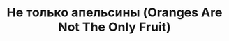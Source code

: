 ---
draft: false
slug: ne-tolko-apelsiny-oranges-are-not-the-only-fruit-45250250
title: Не только апельсины (Oranges Are Not The Only Fruit)
type: books
params:
  authors:
    - Jeanette Winterson, Дженет Уинтерсон
  book_title: Не только апельсины (Oranges Are Not The Only Fruit)
  book_description: "Роман молодой писательницы, в котором она \nоткровенно рассказала о своем детстве и трагической первой любви, вызвал\n жаркие дискуссии и стал одним из главных культурных событий \nвосьмидесятых.\n\nДетство и юность Дженет проходят в атмосфере \nбесконечных проповедей, религиозных праздников и душеспасительных бесед.\n Девочка с увлечением принимает участие в миссионерской деятельности \nобщины, однако невольно отмечает, что ее \"добродетельные\" родители и \nсоседи весьма своеобразно трактуют учение Христа. С каждым днем ей все \nтруднее мириться с лицемерием и ханжеством, процветающими в ее \nокружении. Но однажды приходит любовь… и разрушает все, чем она жила до \nсих пор, -- семью, карьеру, веру в Бога и веру в людей. Но рушатся также\n и стены ее крошечного сообщества, за которыми открывается большой, \nживой настоящий мир…"
  cover: https://images-na.ssl-images-amazon.com/images/S/compressed.photo.goodreads.com/books/1561805620l/51073243.jpg
  editions count: '130'
  isbn: '9785171143'
  languages:
    - Английский
    - Испанский
    - Итальянский
    - Немецкий
    - Нидерландский
    - Русский
  goodreads_link: https://www.goodreads.com/book/show/51073243
  page_count: '224'
  publication_year: '1985'
  publishers:
    - АСТ
  russian_audioversion: false
  russian_translation_status: exists
  short_book_description: Роман молодой писательницы, в котором она
  tags:
    - Christian gays
    - Christianity and sexuality
    - England
    - English
    - Family relationships
    - coming of age
    - lesbian
    - LGBTQIA+
    - romance LGBTQIA+ lesbian
    - Great britain
    - Lesbians
    - Mothers and daughters
    - Religion
    - Teenage girls
    - classics
    - contemporary
    - family
    - mother-daughter relationship
    - queer
---